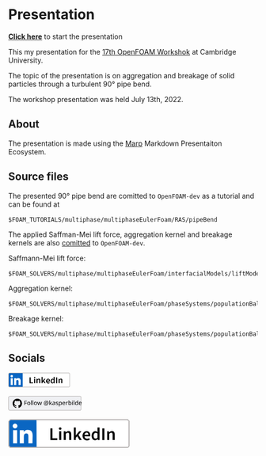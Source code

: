 # Presentation
[**Click here**](https://kasperbilde.github.io/openfoam-workshop/) to start the presentation

This my presentation for the [17th OpenFOAM Workshok](https://openfoamworkshop.org/) at Cambridge University.

The topic of the presentation is on aggregation and breakage of solid particles through a turbulent 90° pipe bend.

The workshop presentation was held July 13th, 2022.

## About
The presentation is made using the [Marp](marp.app) Markdown Presentaiton Ecosystem.

## Source files
The presented 90° pipe bend are comitted to `OpenFOAM-dev` as a tutorial and can be found at
```
$FOAM_TUTORIALS/multiphase/multiphaseEulerFoam/RAS/pipeBend
```
The applied Saffman-Mei lift force, aggregation kernel and breakage kernels are also <a href="https://github.com/OpenFOAM/OpenFOAM-dev/commit/b4bcb29d6a8d8cc0b7576934ece1f0fafaddfccc" target="_blank">comitted</a> to `OpenFOAM-dev`.

Saffmann-Mei lift force:
```
$FOAM_SOLVERS/multiphase/multiphaseEulerFoam/interfacialModels/liftModels/SaffmanMei
```

Aggregation kernel:
```
$FOAM_SOLVERS/multiphase/multiphaseEulerFoam/phaseSystems/populationBalanceModel/coalescenceModels/AdachiStuartFokkink
```

Breakage kernel:
```
$FOAM_SOLVERS/multiphase/multiphaseEulerFoam/phaseSystems/populationBalanceModel/breakupModels/Kusters
```

## Socials
<a
    href="https://www.linkedin.com/in/kasper-gram-bilde/" target="_blank">
    <p>
        <img src="https://github.com/kasperbilde/openfoam-workshop/blob/main/visuals/linkedin.svg" alt="LinkedIn" height="30"/>
    </p>
</a>
<a href="https://www.github.com/kasperbilde/" target="_blank"><img src="https://github.com/kasperbilde/openfoam-workshop/blob/main/visuals/github_kasperbilde.svg" alt="GitHub" height="30"/></a>

![LinkedIn](/visuals/linkedin.svg)